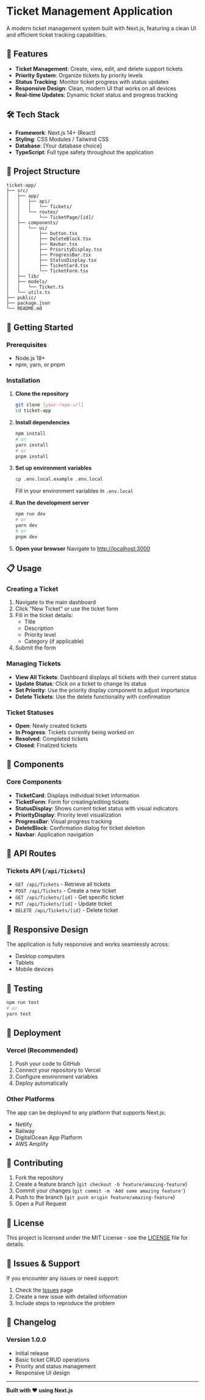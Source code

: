 # Ticket Management Application

A modern ticket management system built with Next.js, featuring a clean UI and efficient ticket tracking capabilities.

## 🚀 Features

- **Ticket Management**: Create, view, edit, and delete support tickets
- **Priority System**: Organize tickets by priority levels
- **Status Tracking**: Monitor ticket progress with status updates
- **Responsive Design**: Clean, modern UI that works on all devices
- **Real-time Updates**: Dynamic ticket status and progress tracking

## 🛠️ Tech Stack

- **Framework**: Next.js 14+ (React)
- **Styling**: CSS Modules / Tailwind CSS
- **Database**: [Your database choice]
- **TypeScript**: Full type safety throughout the application

## 📁 Project Structure

```
ticket-app/
├── src/
│   ├── app/
│   │   ├── api/
│   │   │   └── Tickets/
│   │   └── routes/
│   │       └── TicketPage/[id]/
│   ├── components/
│   │   └── ui/
│   │       ├── button.tsx
│   │       ├── DeleteBlock.tsx
│   │       ├── Navbar.tsx
│   │       ├── PriorityDisplay.tsx
│   │       ├── ProgressBar.tsx
│   │       ├── StatusDisplay.tsx
│   │       ├── TicketCard.tsx
│   │       └── TicketForm.tsx
│   ├── lib/
│   ├── models/
│   │   └── Ticket.ts
│   └── utils.ts
├── public/
├── package.json
└── README.md
```

## 🚦 Getting Started

### Prerequisites

- Node.js 18+ 
- npm, yarn, or pnpm

### Installation

1. **Clone the repository**
   ```bash
   git clone [your-repo-url]
   cd ticket-app
   ```

2. **Install dependencies**
   ```bash
   npm install
   # or
   yarn install
   # or
   pnpm install
   ```

3. **Set up environment variables**
   ```bash
   cp .env.local.example .env.local
   ```
   Fill in your environment variables in `.env.local`

4. **Run the development server**
   ```bash
   npm run dev
   # or
   yarn dev
   # or
   pnpm dev
   ```

5. **Open your browser**
   Navigate to [http://localhost:3000](http://localhost:3000)

## 📋 Usage

### Creating a Ticket
1. Navigate to the main dashboard
2. Click "New Ticket" or use the ticket form
3. Fill in the ticket details:
   - Title
   - Description
   - Priority level
   - Category (if applicable)
4. Submit the form

### Managing Tickets
- **View All Tickets**: Dashboard displays all tickets with their current status
- **Update Status**: Click on a ticket to change its status
- **Set Priority**: Use the priority display component to adjust importance
- **Delete Tickets**: Use the delete functionality with confirmation

### Ticket Statuses
- **Open**: Newly created tickets
- **In Progress**: Tickets currently being worked on
- **Resolved**: Completed tickets
- **Closed**: Finalized tickets

## 🎨 Components

### Core Components
- **TicketCard**: Displays individual ticket information
- **TicketForm**: Form for creating/editing tickets
- **StatusDisplay**: Shows current ticket status with visual indicators
- **PriorityDisplay**: Priority level visualization
- **ProgressBar**: Visual progress tracking
- **DeleteBlock**: Confirmation dialog for ticket deletion
- **Navbar**: Application navigation

## 🔧 API Routes

### Tickets API (`/api/Tickets`)
- `GET /api/Tickets` - Retrieve all tickets
- `POST /api/Tickets` - Create a new ticket
- `GET /api/Tickets/[id]` - Get specific ticket
- `PUT /api/Tickets/[id]` - Update ticket
- `DELETE /api/Tickets/[id]` - Delete ticket

## 📱 Responsive Design

The application is fully responsive and works seamlessly across:
- Desktop computers
- Tablets
- Mobile devices

## 🧪 Testing

```bash
npm run test
# or
yarn test
```

## 🚀 Deployment

### Vercel (Recommended)
1. Push your code to GitHub
2. Connect your repository to Vercel
3. Configure environment variables
4. Deploy automatically

### Other Platforms
The app can be deployed to any platform that supports Next.js:
- Netlify
- Railway
- DigitalOcean App Platform
- AWS Amplify

## 🤝 Contributing

1. Fork the repository
2. Create a feature branch (`git checkout -b feature/amazing-feature`)
3. Commit your changes (`git commit -m 'Add some amazing feature'`)
4. Push to the branch (`git push origin feature/amazing-feature`)
5. Open a Pull Request

## 📄 License

This project is licensed under the MIT License - see the [LICENSE](LICENSE) file for details.

## 🐛 Issues & Support

If you encounter any issues or need support:
1. Check the [Issues](../../issues) page
2. Create a new issue with detailed information
3. Include steps to reproduce the problem

## 🔄 Changelog

### Version 1.0.0
- Initial release
- Basic ticket CRUD operations
- Priority and status management
- Responsive UI design

---

**Built with ❤️ using Next.js**
